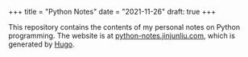 +++
title = "Python Notes"
date = "2021-11-26"
draft: true
+++

This repository contains the contents of my personal notes on Python programming. The website is at [python-notes.jinjunliu.com](https://python-notes.jinjunliu.com), which is generated by [Hugo](https://gohugo.io/). 
